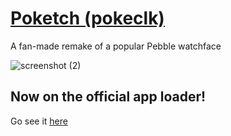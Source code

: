 # [Poketch (pokeclk)](https://github.com/elykittytee/BangleApps/tree/master/apps/pokeclk)
A fan-made remake of a popular Pebble watchface

![screenshot (2)](https://user-images.githubusercontent.com/44651387/157491789-1b608c11-8af2-4519-a90f-41b8a58a9a14.png)

## Now on the official app loader!
Go see it [here](https://banglejs.com/apps/)
